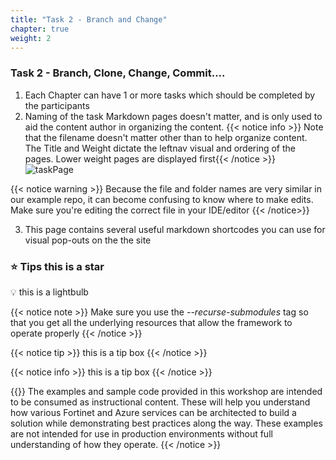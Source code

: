 ```yaml
---
title: "Task 2 - Branch and Change"
chapter: true
weight: 2
---
```


### Task 2 - Branch, Clone, Change, Commit.... 

1. Each Chapter can have 1 or more tasks which should be completed by the participants 
2. Naming of the task Markdown pages doesn't matter, and is only used to aid the content author in organizing the content.
    {{< notice info >}} Note that the filename doesn't matter other than to help organize content.  The Title and Weight dictate the leftnav visual and ordering of the pages.  Lower weight pages are displayed first{{< /notice >}}
    ![taskPage](taskPage.png)


{{< notice warning >}} Because the file and folder names are very similar in our example repo, it can become confusing to know where to make edits.  Make sure you're editing the correct file in your IDE/editor {{< /notice>}}

3. This page contains several useful markdown shortcodes you can use for visual pop-outs on the the site

### :star: Tips this is a star

:bulb: this is a lightbulb

{{< notice note >}} Make sure you use the *--recurse-submodules* tag so that you get all the underlying resources that allow the framework to operate properly {{< /notice >}}

{{< notice tip >}} this is a tip box {{< /notice >}}

{{< notice info >}} this is a tip box {{< /notice >}}

{{<notice warning >}}
The examples and sample code provided in this workshop are intended to be consumed as instructional content. These will help you understand how various Fortinet and Azure services can be architected to build a solution while demonstrating best practices along the way. These examples are not intended for use in production environments without full understanding of how they operate.
{{< /notice >}}
